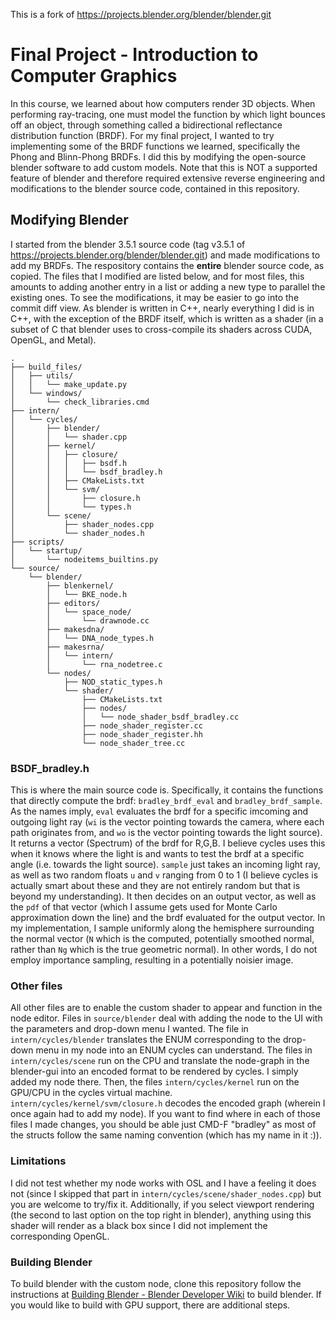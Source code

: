 This is a fork of https://projects.blender.org/blender/blender.git
# Final Project - Introduction to Computer Graphics
In this course, we learned about how computers render 3D objects. When performing ray-tracing, one must model the function by which light bounces off an object, through something called a bidirectional reflectance distribution function (BRDF). For my final project, I wanted to try implementing some of the BRDF functions we learned, specifically the Phong and Blinn-Phong BRDFs. I did this by modifying the open-source blender software to add custom models. Note that this is NOT a supported feature of blender and therefore required extensive reverse engineering and modifications to the blender source code, contained in this repository.

## Modifying Blender

I started from the blender 3.5.1 source code (tag v3.5.1 of https://projects.blender.org/blender/blender.git) and made modifications to add my BRDFs. The respository contains the **entire** blender source code, as copied. The files that I modified are listed below, and for most files, this amounts to adding another entry in a list or adding a new type to parallel the existing ones. To see the modifications, it may be easier to go into the commit diff view. As blender is written in C++, nearly everything I did is in C++, with the exception of the BRDF itself, which is written as a shader (in a subset of C that blender uses to cross-compile its shaders across CUDA, OpenGL, and Metal).

```
.
├── build_files/
│   ├── utils/
│   │   └── make_update.py
│   └── windows/
│       └── check_libraries.cmd
├── intern/
│   └── cycles/
│       ├── blender/
│       │   └── shader.cpp
│       ├── kernel/
│       │   ├── closure/
│       │   │   ├── bsdf.h
│       │   │   └── bsdf_bradley.h
│       │   ├── CMakeLists.txt
│       │   └── svm/
│       │       ├── closure.h
│       │       └── types.h
│       └── scene/
│           ├── shader_nodes.cpp
│           └── shader_nodes.h
├── scripts/
│   └── startup/
│       └── nodeitems_builtins.py
└── source/
    └── blender/
        ├── blenkernel/
        │   └── BKE_node.h
        ├── editors/
        │   └── space_node/
        │       └── drawnode.cc
        ├── makesdna/
        │   └── DNA_node_types.h
        ├── makesrna/
        │   └── intern/
        │       └── rna_nodetree.c
        └── nodes/
            ├── NOD_static_types.h
            └── shader/
                ├── CMakeLists.txt
                ├── nodes/
                │   └── node_shader_bsdf_bradley.cc
                ├── node_shader_register.cc
                ├── node_shader_register.hh
                └── node_shader_tree.cc
```
### BSDF_bradley.h
This is where the main source code is. Specifically, it contains the functions that directly compute the brdf: ``bradley_brdf_eval`` and ``bradley_brdf_sample``. As the names imply, ``eval`` evaluates the brdf for a specific imcoming and outgoing light ray (``wi`` is the vector pointing towards the camera, where each path originates from, and ``wo`` is the vector pointing towards the light source). It returns a vector (Spectrum) of the brdf for R,G,B. I believe cycles uses this when it knows where the light is and wants to test the brdf at a specific angle (i.e. towards the light source). ``sample`` just takes an incoming light ray, as well as two random floats ``u`` and ``v`` ranging from 0 to 1 (I believe cycles is actually smart about these and they are not entirely random but that is beyond my understanding). It then decides on an output vector, as well as the ``pdf`` of that vector (which I assume gets used for Monte Carlo approximation down the line) and the  brdf evaluated for the output vector. In my implementation, I sample uniformly along the hemisphere surrounding the normal vector (``N`` which is the computed, potentially smoothed normal, rather than ``Ng`` which is the true geometric normal). In other words, I do not employ importance sampling, resulting in a potentially noisier image.

### Other files
All other files are to enable the custom shader to appear and function in the node editor. Files in ``source/blender`` deal with adding the node to the UI with the parameters and drop-down menu I wanted. The file in ``intern/cycles/blender`` translates the ENUM corresponding to the drop-down menu in my node into an ENUM cycles can understand. The files in ``intern/cycles/scene`` run on the CPU and translate the node-graph in the blender-gui into an encoded format to be rendered by cycles. I simply added my node there. Then, the files ``intern/cycles/kernel`` run on the GPU/CPU in the cycles virtual machine. ``intern/cycles/kernel/svm/closure.h`` decodes the encoded graph (wherein I once again had to add my node). If you want to find where in each of those files I made changes, you should be able just CMD-F "bradley" as most of the structs follow the same naming convention (which has my name in it :)).

### Limitations
I did not test whether my node works with OSL and I have a feeling it does not (since I skipped that part in ``intern/cycles/scene/shader_nodes.cpp``) but you are welcome to try/fix it. Additionally, if you select viewport rendering (the second to last option on the top right in blender), anything using this shader will render as a black box since I did not implement the corresponding OpenGL.

### Building Blender
To build blender with the custom node, clone this repository follow the instructions at [Building Blender - Blender Developer Wiki](https://wiki.blender.org/wiki/Building_Blender) to build blender. If you would like to build with GPU support, there are additional steps.

